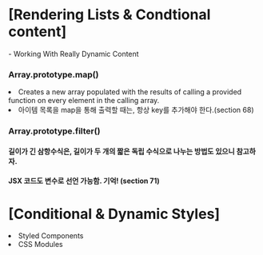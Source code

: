 <h1>[Rendering Lists & Condtional content]</h1>
 - Working With Really Dynamic Content

<h3>Array.prototype.map()</h3>
<li>Creates a new array populated with the results of calling a provided function on every element in the calling array.</li>
<li>아이템 목록을 map을 통해 출력할 때는, 항상 key를 추가해야 한다.(section 68)</li>

<h3>Array.prototype.filter()</h3>

<h4> 길이가 긴 삼항수식은, 길이가 두 개의 짧은 독립 수식으로 나누는 방법도 있으니 참고하자.</h4>

<h4> JSX 코드도 변수로 선언 가능함. 기억! (section 71)</h4>


<h1>[Conditional & Dynamic Styles]</h1>
<li>Styled Components</li>
<li>CSS Modules</li>